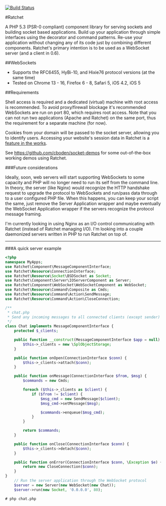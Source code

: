 [![Build Status](https://secure.travis-ci.org/cboden/Ratchet.png)](http://travis-ci.org/cboden/Ratchet)

#Ratchet

A PHP 5.3 (PSR-0 compliant) component library for serving sockets and building socket based applications.
Build up your application through simple interfaces using the decorator and command patterns.
Re-use your application without changing any of its code just by combining different components. 
Ratchet's primary intention is to be used as a WebSocket server (and a client in 0.6).

##WebSockets

* Supports the RFC6455, HyBi-10, and Hixie76 protocol versions (at the same time)
* Tested on Chrome 13 - 16, Firefox 6 - 8, Safari 5, iOS 4.2, iOS 5

##Requirements

Shell access is required and a dedicated (virtual) machine with root access is recommended.
To avoid proxy/firewall blockage it's recommended WebSockets are run on port 80, which requires root access.
Note that you can not run two applications (Apache and Ratchet) on the same port, thus the requirement for a separate machine (for now).

Cookies from your domain will be passed to the socket server, allowing you to identify users.
Accessing your website's session data in Ratchet is a [feature in the works](https://github.com/cboden/Ratchet/tree/symfony/sessions).

See https://github.com/cboden/socket-demos for some out-of-the-box working demos using Ratchet.

###Future considerations

Ideally, soon, web servers will start supporting WebSockets to some capacity and PHP will no longer need to run its self from the command line.
In theory, the server (like Nginx) would recognize the HTTP handshake request to upgrade the protocol to WebSockets and run/pass data through to a user 
configured PHP file. When this happens, you can keep your script the same, just remove the Server Application wrapper and maybe eventually the 
WebSocket Application wrapper if the servers recognize the protocol message framing. 

I'm currently looking in using Nginx as an I/O control communicating with Ratchet (instead of Ratchet managing I/O).
I'm looking into a couple daemonized servers written in PHP to run Ratchet on top of.

---

###A quick server example

```php
<?php
namespace MyApps;
use Ratchet\Component\MessageComponentInterface;
use Ratchet\Resource\ConnectionInterface;
use Ratchet\Resource\Socket\BSDSocket as Socket;
use Ratchet\Component\Server\IOServerComponent as Server;
use Ratchet\Component\WebSocket\WebSocketComponent as WebSocket;
use Ratchet\Resource\Command\Composite as Cmds;
use Ratchet\Resource\Command\Action\SendMessage;
use Ratchet\Resource\Command\Action\CloseConnection;

/**
 * chat.php
 * Send any incoming messages to all connected clients (except sender)
 */
class Chat implements MessageComponentInterface {
    protected $_clients;

    public function __construct(MessageComponentInterface $app = null) {
        $this->_clients = new \SplObjectStorage;
    }

    public function onOpen(ConnectionInterface $conn) {
        $this->_clients->attach($conn);
    }

    public function onMessage(ConnectionInterface $from, $msg) {
        $commands = new Cmds;

        foreach ($this->_clients as $client) {
            if ($from != $client) {
                $msg_cmd = new SendMessage($client);
                $msg_cmd->setMessage($msg);

                $commands->enqueue($msg_cmd);
            }
        }

        return $commands;
    }

    public function onClose(ConnectionInterface $conn) {
        $this->_clients->detach($conn);
    }

    public function onError(ConnectionInterface $conn, \Exception $e) {
        return new CloseConnection($conn);
    }
}
    // Run the server application through the WebSocket protocol
    $server = new Server(new WebSocket(new Chat));
    $server->run(new Socket, '0.0.0.0', 80);
```

    # php chat.php